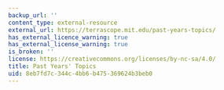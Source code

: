 ```yaml
---
backup_url: ''
content_type: external-resource
external_url: https://terrascope.mit.edu/past-years-topics/
has_external_licence_warning: true
has_external_license_warning: true
is_broken: ''
license: https://creativecommons.org/licenses/by-nc-sa/4.0/
title: Past Years' Topics
uid: 8eb7fd7c-344c-4bb6-b475-369624b3beb0
---
```

